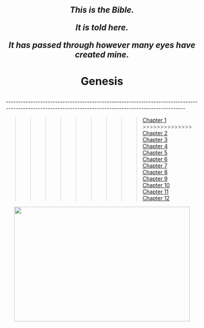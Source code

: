 <h2 align="center">

<em>This is the Bible.</em>

<em>It is told here.</em> 

<em>It has passed through however many eyes have created mine.</em>  

</h2>


<h1 align='center'>
  
Genesis

</h1>
-------------------------------------------------------------------------------------------------------------------------------------------------------
<br>

>>>>>>>>>[Chapter 1](https://icecauldron.github.io/Genesis/Genesis01) >>>>>>>>>>>>>>
[Chapter 2](https://icecauldron.github.io/Genesis/Genesis02)  
[Chapter 3](https://icecauldron.github.io/Genesis/Genesis03)  
[Chapter 4](https://icecauldron.github.io/Genesis/Genesis04)  
[Chapter 5](https://icecauldron.github.io/Genesis/Genesis05)  
[Chapter 6](https://icecauldron.github.io/Genesis/Genesis06)  
[Chapter 7](https://icecauldron.github.io/Genesis/Genesis07)  
[Chapter 8](https://icecauldron.github.io/Genesis/Genesis08)  
[Chapter 9](https://icecauldron.github.io/Genesis/Genesis09)  
[Chapter 10](https://icecauldron.github.io/Genesis/Genesis10)  
[Chapter 11](https://icecauldron.github.io/Genesis/Genesis11)  
[Chapter 12](https://icecauldron.github.io/Genesis/Genesis12)  


<p align="center">
 
  <img width="460" height="300" src="https://user-images.githubusercontent.com/49413578/136612430-dcfc4d11-f25d-4703-882d-15fecf380e96.PNG">
  
</p>

